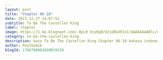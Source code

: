 ```yaml
---
layout: post 
title: "Chapter 06-10"
date: 2021-12-27 14:07:52
subtitle: To Be The Castellan King
label: chapter
image: https://1.bp.blogspot.com/-0pL9_Vzy0q0/X2iGHuUhleI/AAAAAAAABlc/eht5U4uG7MosViSTBLEi_YpmMuc3gs-pACLcBGAsYHQ/s72-c/Komik-To-Be-The-Castellan-King.jpg
category: to-be-the-castellan-king
description: baca To Be The Castellan King Chapter 06-10 bahasa indonesia 
author: Postkomik
blogId: 1766760981610019159
---
```

